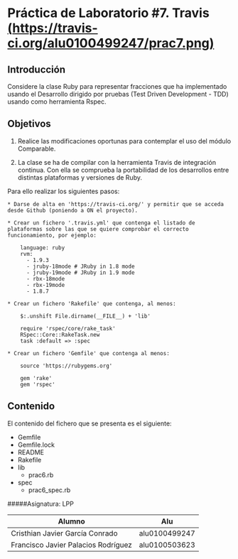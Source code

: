 Práctica de Laboratorio #7. Travis      [(https://travis-ci.org/alu0100499247/prac7.png)](https://travis-ci.org/alu0100499247/prac7) 
================



Introducción
------------

Considere la clase Ruby para representar fracciones que ha implementado usando el Desarrollo dirigido por pruebas (Test Driven Development - TDD) usando como herramienta Rspec. 

Objetivos
---------

1. Realice las modificaciones oportunas para contemplar el uso del módulo Comparable.

2. La clase se ha de compilar con la herramienta Travis de integración continua. Con ella se comprueba la portabilidad de los desarrollos entre distintas plataformas y versiones de Ruby.

Para ello realizar los siguientes pasos:

	* Darse de alta en 'https://travis-ci.org/' y permitir que se acceda desde Github (poniendo a ON el proyecto).

	* Crear un fichero '.travis.yml' que contenga el listado de plataformas sobre las que se quiere comprobar el correcto funcionamiento, por ejemplo:

		language: ruby
		rvm:
		  - 1.9.3
		  - jruby-18mode # JRuby in 1.8 mode
		  - jruby-19mode # JRuby in 1.9 mode
		  - rbx-18mode
		  - rbx-19mode
		  - 1.8.7

	* Crear un fichero 'Rakefile' que contenga, al menos:

		$:.unshift File.dirname(__FILE__) + 'lib'

		require 'rspec/core/rake_task'
		RSpec::Core::RakeTask.new
		task :default => :spec

	* Crear un fichero 'Gemfile' que contenga al menos:

		source 'https://rubygems.org'

		gem 'rake'
		gem 'rspec'

Contenido
---------

El contenido del fichero que se presenta es el siguiente:

* Gemfile
* Gemfile.lock
* README
* Rakefile
* lib
	* prac6.rb
* spec
	* prac6_spec.rb

#####Asignatura: LPP

|  Alumno |  Alu  |
|---------|-------|
|  Cristhian Javier García Conrado  |  alu0100499247  |
|  Francisco Javier Palacios Rodríguez  |  alu0100503623  |


